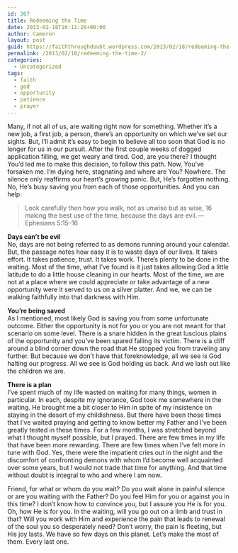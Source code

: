 ```yaml
---
id: 267
title: Redeeming the Time
date: 2013-02-18T16:11:26+00:00
author: Cameron
layout: post
guid: https://faiththroughdoubt.wordpress.com/2013/02/18/redeeming-the-time/
permalink: /2013/02/18/redeeming-the-time-2/
categories:
  - Uncategorized
tags:
  - faith
  - god
  - opportunity
  - patience
  - prayer
---
```

Many, if not all of us, are waiting right now for something. Whether it’s a new job, a first job, a person, there’s an opportunity on which we’ve set our sights. But, I’ll admit it’s easy to begin to believe all too soon that God is no longer for us in our pursuit. After the first couple weeks of dogged application filling, we get weary and tired. God, are you there? I thought You’d led me to make this decision, to follow this path. Now, You’ve forsaken me. I’m dying here, stagnating and where are You? Nowhere. The silence only reaffirms our heart’s growing panic. But, He’s forgotten nothing. No, He’s busy saving you from each of those opportunities. And you can help.

> Look carefully then how you walk, not as unwise but as wise, 16 making the best use of the time, because the days are evil. — Ephesians 5:15–16

**Days can’t be evil**  
No, days are not being referred to as demons running around your calendar. But, the passage notes how easy it is to waste days of our lives. It takes effort. It takes patience, trust. It takes work. There’s plenty to be done in the waiting. Most of the time, what I’ve found is it just takes allowing God a little latitude to do a little house cleaning in our hearts. Most of the time, we are not at a place where we could appreciate or take advantage of a new opportunity were it served to us on a silver platter. And we, we can be walking faithfully into that darkness with Him.

**You’re being saved**  
As I mentioned, most likely God is saving you from some unfortunate outcome. Either the opportunity is not for you or you are not meant for that scenario on some level. There is a snare hidden in the great luscious plains of the opportunity and you’ve been spared falling its victim. There is a cliff around a blind corner down the road that He stopped you from traveling any further. But because we don’t have that foreknowledge, all we see is God halting our progress. All we see is God holding us back. And we lash out like the children we are.

**There is a plan**  
I’ve spent much of my life wasted on waiting for many things, women in particular. In each, despite my ignorance, God took me somewhere in the waiting. He brought me a bit closer to Him in spite of my insistence on staying in the desert of my childishness. But there have been those times that I’ve waited praying and getting to know better my Father and I’ve been greatly tested in these times. For a few months, I was stretched beyond what I thought myself possible, but I prayed. There are few times in my life that have been more rewarding. There are few times when I’ve felt more in tune with God. Yes, there were the impatient cries out in the night and the discomfort of confronting demons with whom I’d become well acquainted over some years, but I would not trade that time for anything. And that time without doubt is integral to who and where I am now.

Friend, for what or whom do you wait? Do you wait alone in painful silence or are you waiting with the Father? Do you feel Him for you or against you in this time? I don’t know how to convince you, but I assure you He is for you. Oh, how He is for you. In the waiting, will you go out on a limb and trust in that? Will you work with Him and experience the pain that leads to renewal of the soul you so desperately need? Don’t worry, the pain is fleeting, but His joy lasts. We have so few days on this planet. Let’s make the most of them. Every last one.